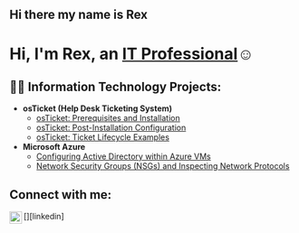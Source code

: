 ## Hi there my name is Rex
<h1>Hi, I'm Rex, an <a href="https://www.linkedin.com/in/rex-manley-600032343/">IT Professional</a>☺</h1>

<h2>👨‍💻 Information Technology Projects:</h2>

- <b>osTicket (Help Desk Ticketing System)</b>
  - [osTicket: Prerequisites and Installation](https://github.com/rexmanley/osticket-prereqs)
  - [osTicket: Post-Installation Configuration](https://github.com/rexmanley/post-install-config)
  - [osTicket: Ticket Lifecycle Examples](https://github.com/rexmanley/ticket-lifecycle)
- <b>Microsoft Azure</b>
  - [Configuring Active Directory within Azure VMs](https://github.com/jrexmanley/Active-directory-within-Azure-VMs
)
  - [Network Security Groups (NSGs) and Inspecting Network Protocols](https://github.com/rexmanley/azure-network-protocols)

<h2>Connect with me:</h2>


[<img align="left" alt="Rex | LinkedIn" width="22px" src="https://www.linkedin.com/in/rex-manley-600032343/" />][linkedin]


